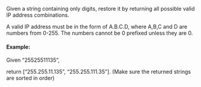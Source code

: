 Given a string containing only digits, restore it by returning all possible valid IP address combinations.

A valid IP address must be in the form of A.B.C.D, where A,B,C and D are numbers from 0-255. The numbers cannot be 0 prefixed unless they are 0.

#### Example:

Given “25525511135”,

return [“255.255.11.135”, “255.255.111.35”]. (Make sure the returned strings are sorted in order)